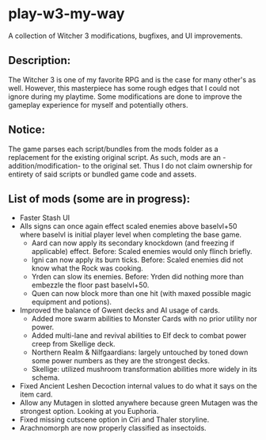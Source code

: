 # play-w3-my-way
A collection of Witcher 3 modifications, bugfixes, and UI improvements.

## Description:
The Witcher 3 is one of my favorite RPG and is the case for many other's as well. However, this masterpiece has some rough edges that I could not ignore during my playtime. Some modifications are done to improve the gameplay experience for myself and potentially others.

## Notice:
The game parses each script/bundles from the mods folder as a replacement for the existing original script. As such, mods are an -addition/modification- to the original set. Thus I do not claim ownership for entirety of said scripts or bundled game code and assets.

## List of mods (some are in progress):
* Faster Stash UI
* Alls signs can once again effect scaled enemies above baselvl+50 where baselvl is initial player level when completing the base game.
  * Aard can now apply its secondary knockdown (and freezing if applicable) effect. Before: Scaled enemies would only flinch briefly.
  * Igni can now apply its burn ticks. Before: Scaled enemies did not know what the Rock was cooking.
  * Yrden can slow its enemies. Before: Yrden did nothing more than embezzle the floor past baselvl+50.
  * Quen can now block more than one hit (with maxed possible magic equipment and potions).
* Improved the balance of Gwent decks and AI usage of cards.
  * Added more swarm abilities to Monster Cards with no prior utility nor power.
  * Added multi-lane and revival abilities to Elf deck to combat power creep from Skellige deck.
  * Northern Realm & Nilfgaardians: largely untouched by toned down some power numbers as they are the strongest decks.
  * Skellige: utilized mushroom transformation abilities more widely in its schema.
* Fixed Ancient Leshen Decoction internal values to do what it says on the item card.
* Allow any Mutagen in slotted anywhere because green Mutagen was the strongest option. Looking at you Euphoria.
* Fixed missing cutscene option in Ciri and Thaler storyline.
* Arachnomorph are now properly classified as insectoids.
